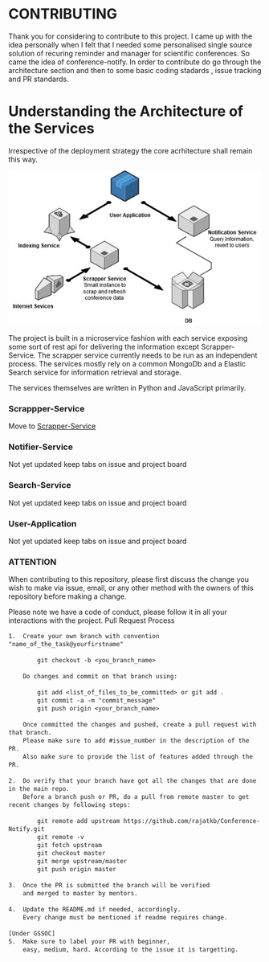 # CONTRIBUTING

Thank you for considering to contribute to this project. I came up with the idea personally when I felt that I needed some personalised single source solution of recuring reminder and manager for scientific conferences. So came the idea of conference-notify. In order to contribute do go through the architecture section and then to some basic coding stadards , issue tracking and PR standards.


# Understanding the Architecture of the Services

Irrespective of the deployment strategy the core acrhitecture shall remain this way.

<centre>
<img src="BasicArch.jpg"></img>
</centre>

The project is built in a microservice fashion with each service exposing some sort of rest api for delivering the information except Scrapper-Service. The scrapper service currently needs to be run as an independent process. The services mostly rely on a common MongoDb and a Elastic Search service for information retrieval and storage.   

The services themselves are written in Python and JavaScript primarily.


### Scrappper-Service

Move to [Scrapper-Service](https://github.com/rajatkb/Conference-Notify/tree/master/Scrapper-Service)

### Notifier-Service

Not yet updated keep tabs on issue and project board

### Search-Service

Not yet updated keep tabs on issue and project board

### User-Application

Not yet updated keep tabs on issue and project board

### ATTENTION

When contributing to this repository, please first discuss the change you wish to make via issue, email, or any other method with the owners of this repository before making a change.

Please note we have a code of conduct, please follow it in all your interactions with the project.
Pull Request Process

 
    1.  Create your own branch with convention "name_of_the_task@yourfirstname"

            git checkout -b <you_branch_name>

        Do changes and commit on that branch using:

            git add <list_of_files_to_be_committed> or git add .
            git commit -a -m "commit_message"
            git push origin <your_branch_name>
         
        Once committed the changes and pushed, create a pull request with that branch. 
        Please make sure to add #issue_number in the description of the PR.
        Also make sure to provide the list of features added through the PR.
    
    2.  Do verify that your branch have got all the changes that are done in the main repo.
        Before a branch push or PR, do a pull from remote master to get recent changes by following steps:

            git remote add upstream https://github.com/rajatkb/Conference-Notify.git
            git remote -v
            git fetch upstream
            git checkout master
            git merge upstream/master
            git push origin master

    3.  Once the PR is submitted the branch will be verified
        and merged to master by mentors.

    4.  Update the README.md if needed, accordingly. 
        Every change must be mentioned if readme requires change.

    [Under GSSOC]
    5.  Make sure to label your PR with beginner,
        easy, medium, hard. According to the issue it is targetting. 

    


